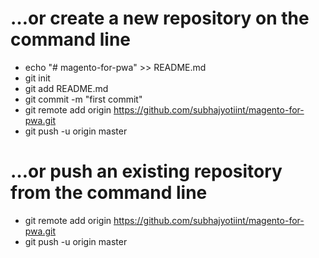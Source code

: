 # …or create a new repository on the command line
* echo "# magento-for-pwa" >> README.md
* git init
* git add README.md
* git commit -m "first commit"
* git remote add origin https://github.com/subhajyotiint/magento-for-pwa.git
* git push -u origin master

# …or push an existing repository from the command line
* git remote add origin https://github.com/subhajyotiint/magento-for-pwa.git
* git push -u origin master

